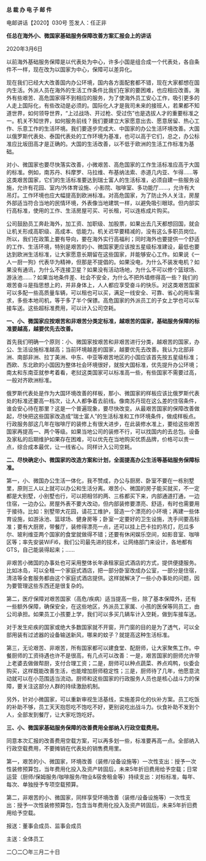 **总 裁 办 电 子 邮 件**

 

电邮讲话【2020】030号      签发人：任正非 

**任总在海外小、微国家基础服务保障改善方案汇报会上的讲话**

2020年3月6日

以前海外基础服务保障是以代表处为中心，许多小国是组合成一个代表处，各自条件不一样，现在改为以国家为中心，保障可以差异化。

现在我们已经大大改善国内办公环境，国内各方面配套都不错，现在大家都想在国内生活。外派人员在海外的生活工作条件比我们在家的要困难，也应相应改善。海外有些艰苦、高危国家得不到相应的服务，为了使海外员工安心工作，吸引更多的人走上国际化，有些改动是必须的。国际化人才是我司未来的接班人，若果都不知道世界，如何领导世界，“上过战场、开过枪、受过伤”也是选拔人才的重要标准之一。机关不知世界，如何服务前线？我们要建立大家愿意出去、愿意居留、热心工作、乐意工作的生活环境。我们要逐步完成大、中国家的办公生活环境改善。大国以俄罗斯代表处、泰国代表处的工作环境为基准，也可以高于它们，总之，办公标准应比坂田高才是正确的。大国的生活改善，以不低于欧洲的生活工作标准为基础。

对小、微国家也要尽快落实改善，小微艰苦、高危国家的工作生活标准应高于大国的标准。例如，南苏丹、科摩罗、马拉维、布基纳法索、赤道几内亚、乍得……等这类艰苦国家，它们的生活标准要达到瑞士富人的生活标准，必须自建一些服务设施，允许有花园、室内/外体育设施、小影院、咖啡室、多功能厅……，允许有大吊灯。工作环境也应大幅提高到欧洲标准。对高危国家，为了防止外人关注，房屋外部适当符合当地的民情环境，外表像当地建筑一样，以避免吸引眼球。但内部实行高标准，使用的工作、生活房屋可买、可长租，可以连栋成片购买。

公司鼓励员工奔赴海外，加工资、加职级、加股票，如果出去几天都想回国，就会让机关形成高职级、高成本、低能力。机关迟早要精减的，没有这么多职员岗位。所以，我们在政策上要有导向，要在海外实行高福利；同时海外也要提供一个舒适的工作、生活环境，特别是艰苦的小、微国家更应该按五星级标准建设，最低也要达到欧洲生活标准，让大家愿意长期留在这些国家，并能够安心工作。如果说《一人一厨一狗》代表华为精神，但那是不提倡的。如果没电，为什么不装发电机？如果没有通讯，为什么不连接卫星？如果没有活动场地，为什么不可以修个篮球场、游泳池……？如果当地条件差、社会不安全，为什么不把外墙修得高一些？我们的艰苦奋斗是指思想上的，并非身体上，人人都应享受奋斗的快乐。对这类艰苦国家可以多配一些高质量车辆，可以租也可以买，满足一线安全、可靠、省心的用车需求，多些本地司机，等于多了半个保镖。高危国家的外派员工的子女上学也可以车接车送。这些超标准费用，可以计入公司空耗。

**一、小、微国家应按艰苦和非艰苦分类定标准，越艰苦的国家，基础服务保障的标准要越高，越要优先去改善。**

首先我们明确一个原则：小、微国家按艰苦和非艰苦进行分类，越艰苦的国家，办公、生活设施标准越高；当前环境越差的国家，越要优先去改善。我认为北部非洲、南部非洲、拉丁美洲、中东、中亚等艰苦地区的小国应该首先按五星级标准；西欧、东北欧的小国因为整体社会环境很好，就按大国标准，优先提升办公环境；南太和东南亚就参考着看，老挝这类国家可以标准高一些，有些国家不需要过高，一般对齐欧洲标准。

俄罗斯代表处是作为大国环境改善的样板，那小、微国家的样板应该比俄罗斯代表处的标准还要高一档次，让人人都争着去前线。像南苏丹现在这么差的住宿条件，谁会安心待在那里？这是一个普遍现象，要尽快改变。从最艰苦国家的保障改善做起，尽快把这些国家改造成“瑞士富人”的生活标准和工作环境条件，做成样板点。行政服务部这几年在咖啡厅的装修上有很大进步，在此装修水准上，要给这些艰苦国家再提高一、两个等级。如果当地公司的装修不行，可以找国内的去总包。设备及家私的后期维护如果存在困难，可以优先在当地购买优质品牌，价格可以贵一点，综合成本最优，让一线省心。同样计入公司空耗。

 



**二、尽快确定小、微国家的改造方案和计划，全面提高办公生活等基础服务保障标准。** 

第一，小、微国办公生活一体化，我不赞成，办公与厨房、卧室不要在一栋别墅里，原则三人以上就可以办公和生活分离。艰苦小、微国的房子能买就买，不一定都是大别墅，小别墅也行，可以把相邻的两、三栋都买下来，内部通道打通，一边住宿，一边办公。房屋外表不要大改动，但内部装修要漂亮、舒适，有时也需要用于接待。比如：别墅带大花园，请花工维护，营造一个漂亮的小环境；再建一些体育设施，如游泳池、篮球场、健身房等；卧室一定要好的卫生设施，洗手间要高标准；要有大厨房，带餐厅，装修得漂亮一点，还可以挂上巴卡拉的吊灯，厄瓜多尔、玻利维亚两个国家的食堂就做得不错；还要有休闲娱乐空间，如影音室、咖啡区等；率先安装WiFi6，我们公司最先进的技术，让网络部门来设计，各地都有GTS，自己能装得起来；……

非艰苦小微国的办事处也可采用整体长年承租家庭式酒店的方式，提供便捷服务。比如冰岛，可以全租一个家庭式酒店，把一部分卧室改成办公室，一部分是住宿，清洁等全套服务都由这个家庭式酒店提供。这样就解决了一些小办事处的问题，因为要管理这些东西还是很复杂的。

第二，医疗保障对艰苦国家（高危/疾病）适当提高一些，除了基本保障外，还有一些额外保障，确保安全，在这些地区，外派员工家属、小孩的医保等同员工，由公司承担。如果员工小孩要上学，我们可以多买几辆车计入空耗，做到车接车送。

对于发生疟疾的国家或绝大多数国家就不开窗，开门窗的目的是为了透气，可以全部用装有过滤器的设备输送新风，哪来的蚊子？就提高这种生活标准。

第三，无论艰苦、非艰苦，所有国家都可以建食堂、配厨师，让大家聚焦工作。中餐厨师的工资待遇也许不是很高，有几点可以改善：一是，艰苦国家的厨师允许带上老婆去做做帮厨，支付合理工资；二是，厨师可以种点蔬菜、养点鸡鸭，伙委会购买，这样既能改善生活，也能增加厨师稳定性；三是，厨师待了几年，他愿意流动就可以在小范围适当流动。厨师和这些国家的行政服务人员也是核心战斗力的保障，要关注这部分人群的持续激励机制。

另外，针对小微国家，可以重新审视生活基线，实施差异化的伙补方案。员工吃饭的补助不够，员工天天抱怨吃不饱吃不好，更别说吃出战斗力。伙食补助不发到个人，全部发到餐厅，让大家吃饱吃好。

 



**三、小、微国家基础服务保障的改善费用全部纳入行政空载费用。**

同意本次汇报的改善费用空载方案，可以再多划一些，标准要再高一点。全部纳入行政空载费用，不要摊销在代表处的销售费用里。

第一，艰苦的小、微国家，环境改善（装修/设备设施等）一次性支出：授予一次性装修预算包，当年费用化投入及资产转固后，未来5年折旧费用给予空载；日常运营（厨师/保姆服务/咖啡服务/物业&宿舍租金等）持续支出：对标标准，每年、每次、单独授予专项空载预算。

第二，非艰苦的小、微国家，同样享受环境改善（装修/设备设施等）一次性支出：授予一次性装修预算包，包含当年费用化投入及资产转固后，未来5年折旧费用给予空载。

 





报送：董事会成员、监事会成员

主送：全体员工

二〇二〇年三月二十日